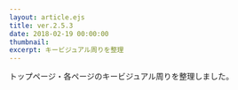```yaml
---
layout: article.ejs
title: ver.2.5.3
date: 2018-02-19 00:00:00
thumbnail: 
excerpt: キービジュアル周りを整理
---
```


トップページ・各ページのキービジュアル周りを整理しました。
